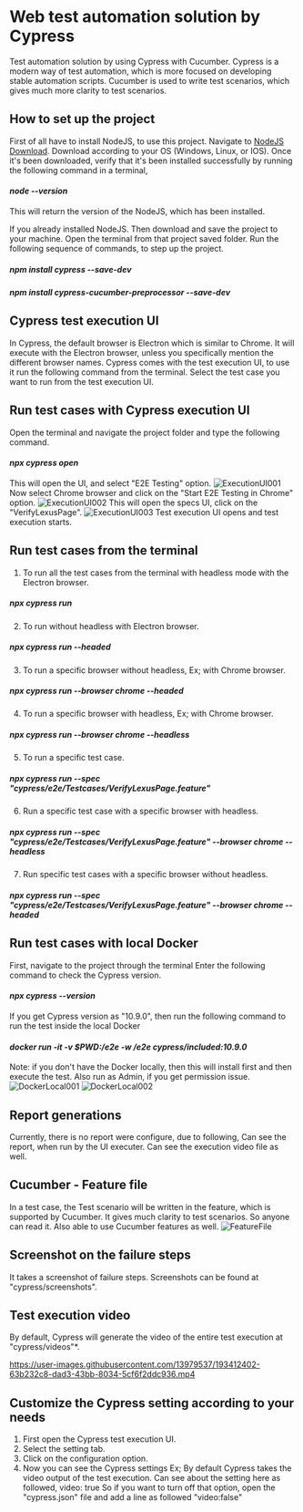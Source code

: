 # Web test automation solution by Cypress
Test automation solution by using Cypress with Cucumber.
Cypress is a modern way of test automation, which is more focused on developing stable automation scripts.
Cucumber is used to write test scenarios, which gives much more clarity to test scenarios.

## How to set up the project
First of all have to install NodeJS, to use this project.
Navigate to [NodeJS Download](https://nodejs.org/en/download/).
Download according to your OS (Windows, Linux, or IOS).
Once it's been downloaded, verify that it's been installed successfully by running the following command in a terminal,

#### _node --version_
This will return the version of the NodeJS, which has been installed.

If you already installed NodeJS.
Then download and save the project to your machine.
Open the terminal from that project saved folder.
Run the following sequence of commands, to step up the project.
##### _npm install cypress --save-dev_
##### _npm install cypress-cucumber-preprocessor --save-dev_

## Cypress test execution UI
In Cypress, the default browser is Electron which is similar to Chrome. It will execute with the Electron browser,
unless you specifically mention the different browser names.
Cypress comes with the test execution UI, to use it run the following command from the terminal.
Select the test case you want to run from the test execution UI.

## Run test cases with Cypress execution UI
Open the terminal and navigate the project folder and type the following command.
#### _npx cypress open_
This will open the UI, and select "E2E Testing" option.
![ExecutionUI001](https://user-images.githubusercontent.com/13979537/193386075-2ae6b130-bd97-465b-81fe-ea6fcad02867.png)
Now select Chrome browser and click on the "Start E2E Testing in Chrome" option.
![ExecutionUI002](https://user-images.githubusercontent.com/13979537/193386098-6a66ee9b-cd65-4683-a955-b0e8055c527b.png)
This will open the specs UI, click on the "VerifyLexusPage".
![ExecutionUI003](https://user-images.githubusercontent.com/13979537/193386107-e67d0816-b31c-47cd-a896-d772ebb0e54c.png)
Test execution UI opens and test execution starts.

## Run test cases from the terminal
1. To run all the test cases from the terminal with headless mode with the Electron browser.
##### _npx cypress run_
2. To run without headless with Electron browser.
##### _npx cypress run --headed_
3. To run a specific browser without headless, Ex; with Chrome browser.
##### _npx cypress run --browser chrome --headed_
4. To run a specific browser with headless, Ex; with Chrome browser.
##### _npx cypress run --browser chrome --headless_
5. To run a specific test case.
##### _npx cypress run --spec "cypress/e2e/Testcases/VerifyLexusPage.feature"_
6. Run a specific test case with a specific browser with headless.
##### _npx cypress run --spec "cypress/e2e/Testcases/VerifyLexusPage.feature" --browser chrome --headless_
7. Run specific test cases with a specific browser without headless.
##### _npx cypress run --spec "cypress/e2e/Testcases/VerifyLexusPage.feature" --browser chrome --headed_

## Run test cases with local Docker
First, navigate to the project through the terminal
Enter the following command to check the Cypress version.
#### _npx cypress --version_
If you get Cypress version as "10.9.0", then run the following command to run the test inside the local Docker
#### _docker run -it -v $PWD:/e2e -w /e2e cypress/included:10.9.0_
Note: if you don't have the Docker locally, then this will install first and then execute the test.
      Also run as Admin, if you get permission issue.
![DockerLocal001](https://user-images.githubusercontent.com/13979537/193386376-0c553b70-c14d-4c48-bbdc-f757444eaf93.png)
![DockerLocal002](https://user-images.githubusercontent.com/13979537/193386383-a1293b0e-23ed-4a45-bd9e-9babadc1bdc2.png)

## Report generations
Currently, there is no report were configure, due to following,
Can see the report, when run by the UI executer.
Can see the execution video file as well.

## Cucumber - Feature file
In a test case, the Test scenario will be written in the feature, which is supported by Cucumber.
It gives much clarity to test scenarios. So anyone can read it. Also able to use Cucumber features as well.
![FeatureFile](https://user-images.githubusercontent.com/13979537/193392751-62e604ba-0733-4018-82e2-2cf80303ed1b.png)

## Screenshot on the failure steps
It takes a screenshot of failure steps. Screenshots can be found at "cypress/screenshots".

## Test execution video
By default, Cypress will generate the video of the entire test execution at "cypress/videos"*.

https://user-images.githubusercontent.com/13979537/193412402-63b232c8-dad3-43bb-8034-5cf6f2ddc936.mp4

## Customize the Cypress setting according to your needs
1. First open the Cypress test execution UI.
2. Select the setting tab.
3. Click on the configuration option.
4. Now you can see the Cypress settings
Ex; By default Cypress takes the video output of the test execution.
Can see about the setting here as followed,
video: true
So if you want to turn off that option, open the "cypress.json" file and add a line as followed
"video:false"
